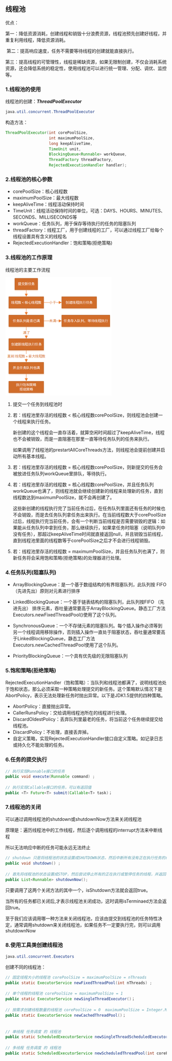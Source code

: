 ## 线程池



优点：

​	第一：降低资源消耗，创建线程和销毁十分浪费资源，线程池预先创建好线程，并重复利用线程，降低资源消耗。

​	第二：提高响应速度，任务不需要等待线程的创建就能直接执行。

​	第三：提高线程的可管理性，线程是稀缺资源，如果无限制创建，不仅会消耗系统资源，还会降低系统的稳定性，使用线程池可以进行统一管理、分配、调优、监控等。



### 1.线程池的使用



线程池的创建：***ThreadPoolExecutor***

~~~java
java.util.concurrent.ThreadPoolExecutor
~~~

构造方法：

~~~java
ThreadPoolExecutor(int corePoolSize,
                   int maximumPoolSize,
                   long keepAliveTime,
                   TimeUnit unit,
                   BlockingQueue<Runnable> workQueue,
                   ThreadFactory threadFactory,
                   RejectedExecutionHandler handler);
~~~





### 2.线程池的核心参数



- corePoolSize：核心线程数
- maximumPoolSize：最大线程数
- keepAliveTime：线程活动保持时间
- TimeUnit：线程活动保持时间的单位，可选：DAYS、HOURS、MINUTES、SECONDS、MILLISECONDS等
- workQueue：任务队列，用于保存等待执行的任务的阻塞队列
- threadFactory：线程工厂，用于创建线程的工厂，可以通过线程工厂给每个线程设置具有含义的线程名
- RejectedExecutionHandler：饱和策略(拒绝策略)



### 3.线程池的工作原理



线程池的主要工作流程

![线程池的工作流程](threadpool.png)

1. 提交一个任务到线程池时

   

2. 若：线程池里存活的线程数 < 核心线程数corePoolSize，则线程池会创建一个线程来执行任务。

   新创建的这个线程会一直存活着，就算空闲时间超过了keepAliveTime，线程也不会被销毁，而是一直阻塞在那里一直等待任务队列的任务来执行。

   如果调用了线程池的prestartAllCoreThreads方法，则线程池会提前创建并启动所有基本线程。

   

3. 若：线程池里存活的线程数 = 核心线程数corePoolSize，则新提交的任务会被放进任务队列workQueue里排队，等待执行。

   

4. 若：线程池里存活的线程数 = 核心线程数corePoolSize，并且任务队列workQueue也满了，则线程池就会继续创建新的线程来处理新的任务，直到线程数达到maximumPoolSize，就不会再创建了。

   这些新创建的线程执行完了当前任务过后，在任务队列里面还有任务的时候也不会销毁，而是去任务队列拿任务出来执行。在当前线程数大于corePoolSize过后，线程执行完当前任务，会有一个判断当前线程是否需要销毁的逻辑：如果能从任务队列中拿到任务，那么继续执行，如果拿任务时阻塞（说明队列中没有任务），那超过keepAliveTime时间就直接返回null，并且销毁当前线程，直到线程池里面的线程数等于corePoolSize之后才不会进行线程销毁。

   

5. 若：线程池里存活的线程数 = maximumPoolSize，并且任务队列也满了，则新任务将会采用饱和策略(拒绝策略)的处理器进行处理。



### 4.任务队列(阻塞队列)



- ArrayBlockingQueue：是一个基于数组结构的有界阻塞队列，此队列按 FIFO（先进先出）原则对元素进行排序

  

- LinkedBlockingQueue：一个基于链表结构的阻塞队列，此队列按FIFO （先进先出） 排序元素，吞吐量通常要高于ArrayBlockingQueue。静态工厂方法Executors.newFixedThreadPool()使用了这个队列。

  

- SynchronousQueue：一个不存储元素的阻塞队列。每个插入操作必须等到另一个线程调用移除操作，否则插入操作一直处于阻塞状态，吞吐量通常要高于LinkedBlockingQueue，静态工厂方法Executors.newCachedThreadPool使用了这个队列。

  

- PriorityBlockingQueue：一个具有优先级的无限阻塞队列





### 5.饱和策略(拒绝策略)



RejectedExecutionHandler（饱和策略）：当队列和线程池都满了，说明线程池处于饱和状态，那么必须采取一种策略处理提交的新任务。这个策略默认情况下是AbortPolicy，表示无法处理新任务时抛出异常。以下是JDK1.5提供的四种策略。

- AbortPolicy：直接抛出异常。
- CallerRunsPolicy：交给调用线程池所在的线程进行处理。
- DiscardOldestPolicy：丢弃队列里最老的任务，将当前这个任务继续提交给线程池。
- DiscardPolicy：不处理，直接丢弃掉。
- 自定义策略，实现RejectedExecutionHandler接口自定义策略。如记录日志或持久化不能处理的任务。





### 6.任务的提交执行



~~~java
// 执行实现Runnable接口的任务
public void execute(Runnable command) ;

// 执行实现Callable接口的任务，可以有返回值
public <T> Future<T> submit(Callable<T> task)；
~~~







### 7.线程池的关闭



可以通过调用线程池的shutdown或shutdownNow方法来关闭线程池

原理是：遍历线程池中的工作线程，然后逐个调用线程的interrupt方法来中断线程

所以无法响应中断的任务可能永远无法终止

~~~java
// shutdown 只是将线程池的状态设置成SHUTDOWN状态，然后中断所有没有正在执行任务的线程
public void shutdown() ;

// 首先将线程池的状态设置成STOP，然后尝试停止所有的正在执行或暂停任务的线程，并返回等待执行任务的列表
public List<Runnable> shutdownNow();
~~~

只要调用了这两个关闭方法的其中一个，isShutdown方法就会返回true。

当所有的任务都已关闭后,才表示线程池关闭成功，这时调用isTerminaed方法会返回true。

至于我们应该调用哪一种方法来关闭线程池，应该由提交到线程池的任务特性决定，通常调用shutdown来关闭线程池，如果任务不一定要执行完，则可以调用shutdownNow





### 8.使用工具类创建线程池



~~~java
java.util.concurrent.Executors
~~~

创建不同的线程池：

~~~java
// 固定线程大小的线程池 corePoolSize = maximumPoolSize = nThreads
public static ExecutorService newFixedThreadPool(int nThreads) ;

// 单个线程的线程池 corePoolSize = maximumPoolSize = 1
public static ExecutorService newSingleThreadExecutor()；

// 按需求创建线程数量的线程池 corePoolSize = 0  maximumPoolSize = Integer.MAX_VALUE
public static ExecutorService newCachedThreadPool()；


// 单线程 任务调度 的 线程池
public static ScheduledExecutorService newSingleThreadScheduledExecutor() ；

// 多线程 任务调度 的 线程池
public static ScheduledExecutorService newScheduledThreadPool(int corePoolSize) ；
~~~






